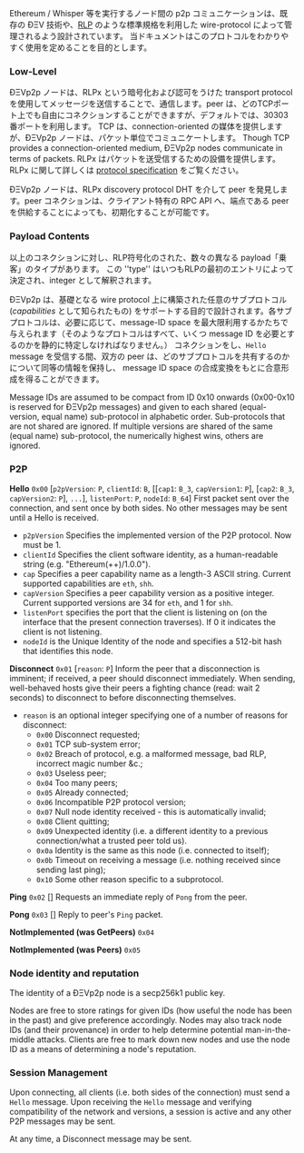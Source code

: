 Ethereum / Whisper 等を実行するノード間の p2p コミュニケーションは、既存の ÐΞV 技術や、[RLP](https://github.com/ethereum/wiki/wiki/RLP) のような標準規格を利用した wire-protocol によって管理されるよう設計されています。 
当ドキュメントはこのプロトコルをわかりやすく使用を定めることを目的とします。

### Low-Level

ÐΞVp2p ノードは、RLPx という暗号化および認可をうけた transport protocol を使用してメッセージを送信することで、通信します。peer は、どのTCPポート上でも自由にコネクションすることができますが、デフォルトでは、30303 番ポートを利用します。
TCP は、connection-oriented の媒体を提供しますが、ÐΞVp2p ノードは、パケット単位でコミュニケートします。
Though TCP provides a connection-oriented medium, ÐΞVp2p nodes communicate in terms of packets.
RLPx はパケットを送受信するための設備を提供します。RLPx に関して詳しくは [protocol specification](https://github.com/ethereum/devp2p/tree/master/rlpx.md) をご覧ください。 

ÐΞVp2p ノードは、RLPx discovery protocol DHT を介して peer を発見します。peer コネクションは、クライアント特有の RPC API へ、端点である peer を供給することによっても、初期化することが可能です。

### Payload Contents
以上のコネクションに対し、RLP符号化のされた、数々の異なる payload「乗客」のタイプがあります。
この ''type'' はいつもRLPの最初のエントリによって決定され、integer として解釈されます。

ÐΞVp2p は、基礎となる wire protocol 上に構築された任意のサブプロトコル (_capabilities_ として知られたもの) をサポートする目的で設計されます。各サブプロトコルは、必要に応じて、message-ID space を最大限利用するかたちで与えられます（そのようなプロトコルはすべて、いくつ message ID を必要とするのかを静的に特定しなければなりません。）
コネクションをし、`Hello` message を受信する間、双方の peer は、どのサブプロトコルを共有するのかについて同等の情報を保持し、
message ID space の合成変換をもとに合意形成を得ることができます。

Message IDs are assumed to be compact from ID 0x10 onwards (0x00-0x10 is reserved for ÐΞVp2p messages) and given to each shared (equal-version, equal name) sub-protocol in alphabetic order. Sub-protocols that are not shared are ignored. If multiple versions are shared of the same (equal name) sub-protocol, the numerically highest wins, others are ignored.

### P2P

**Hello**
`0x00` [`p2pVersion`: `P`, `clientId`: `B`, [[`cap1`: `B_3`, `capVersion1`: `P`], [`cap2`: `B_3`, `capVersion2`: `P`], `...`], `listenPort`: `P`, `nodeId`: `B_64`] First packet sent over the connection, and sent once by both sides. No other messages may be sent until a Hello is received.
* `p2pVersion` Specifies the implemented version of the P2P protocol. Now must be 1.
* `clientId` Specifies the client software identity, as a human-readable string (e.g. "Ethereum(++)/1.0.0").
* `cap` Specifies a peer capability name as a length-3 ASCII string. Current supported capabilities are `eth`, `shh`.
* `capVersion` Specifies a peer capability version as a positive integer. Current supported versions are 34 for `eth`, and 1 for `shh`.
* `listenPort` specifies the port that the client is listening on (on the interface that the present connection traverses). If 0 it indicates the client is not listening.
* `nodeId` is the Unique Identity of the node and specifies a 512-bit hash that identifies this node.

**Disconnect**
`0x01` [`reason`: `P`] Inform the peer that a disconnection is imminent; if received, a peer should disconnect immediately. When sending, well-behaved hosts give their peers a fighting chance (read: wait 2 seconds) to disconnect to before disconnecting themselves.
* `reason` is an optional integer specifying one of a number of reasons for disconnect:
  * `0x00` Disconnect requested;
  * `0x01` TCP sub-system error;
  * `0x02` Breach of protocol, e.g. a malformed message, bad RLP, incorrect magic number &c.;
  * `0x03` Useless peer;
  * `0x04` Too many peers;
  * `0x05` Already connected;
  * `0x06` Incompatible P2P protocol version;
  * `0x07` Null node identity received - this is automatically invalid;
  * `0x08` Client quitting;
  * `0x09` Unexpected identity (i.e. a different identity to a previous connection/what a trusted peer told us).
  * `0x0a` Identity is the same as this node (i.e. connected to itself);
  * `0x0b` Timeout on receiving a message (i.e. nothing received since sending last ping);
  * `0x10` Some other reason specific to a subprotocol.

**Ping**
`0x02` [] Requests an immediate reply of `Pong` from the peer.

**Pong**
`0x03` [] Reply to peer's `Ping` packet.

**NotImplemented (was GetPeers)**
`0x04`

**NotImplemented (was Peers)**
`0x05`

### Node identity and reputation

The identity of a ÐΞVp2p node is a secp256k1 public key.

Nodes are free to store ratings for given IDs (how useful the node has been in the past) and give preference accordingly. Nodes may also track node IDs (and their provenance) in order to help determine potential man-in-the-middle attacks.
Clients are free to mark down new nodes and use the node ID as a means of determining a node's reputation.

### Session Management

Upon connecting, all clients (i.e. both sides of the connection) must send a `Hello` message. Upon receiving the `Hello` message and verifying compatibility of the network and versions, a session is active and any other P2P messages may be sent.

At any time, a Disconnect message may be sent.